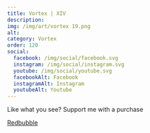 ```yaml
---
title: Vortex | XIV
description: 
img: /img/art/vortex 19.png
alt: 
category: Vortex
order: 120
social:
  facebook: /img/social/facebook.svg
  instagram: /img/social/instagram.svg
  youtube: /img/social/youtube.svg
  facebookAlt: Facebook
  instagramAlt: Instagram
  youtubeAlt: Youtube
---
```

Like what you see? Support me with a purchase

<a href='https://www.redbubble.com/shop/ap/104525167' class="btn btn-primary store-link">
Redbubble
</a>
